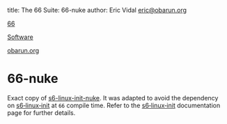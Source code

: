 title: The 66 Suite: 66-nuke
author: Eric Vidal <eric@obarun.org>

[66](index.html)

[Software](https://web.obarun.org/software)

[obarun.org](https://web.obarun.org)

# 66-nuke

Exact copy of [s6-linux-init-nuke](https://skarnet.org/software/s6-linux-init/s6-linux-init-nuke.html). It was adapted to avoid the dependency on [s6‑linux‑init](https://skarnet.org/software/s6‑linux‑init) at `66` compile time. Refer to the [s6‑linux‑init](https://skarnet.org/software/s6‑linux‑init) documentation page for further details.

